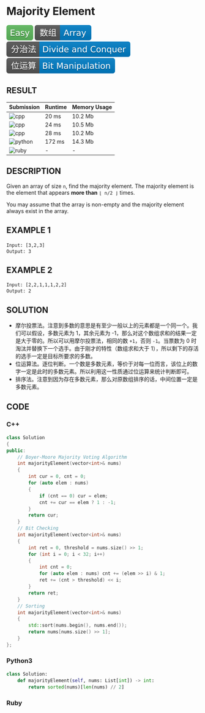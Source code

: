 # Majority Element

![Easy](../../materials/-Easy-5cb85c.svg) ![Array](../../materials/数组-Array-007ec6.svg) ![Divide_and_Conquer](../../materials/分治法-Divide_and_Conquer-007ec6.svg) ![Bit_Manipulation](../../materials/位运算-Bit_Manipulation-007ec6.svg)

## RESULT

| Submission                                                            | Runtime | Memory Usage |
| --------------------------------------------------------------------- | ------- | ------------ |
| ![cpp](https://img.shields.io/badge/leetcode169--bmv-cpp-f34b7d.svg)  | 20 ms   | 10.2 Mb      |
| ![cpp](https://img.shields.io/badge/leetcode169--bit-cpp-f34b7d.svg)  | 24 ms   | 10.5 Mb      |
| ![cpp](https://img.shields.io/badge/leetcode169--sort-cpp-f34b7d.svg) | 28 ms   | 10.2 Mb      |
| ![python](https://img.shields.io/badge/leetcode169-py-3572A5.svg)     | 172 ms  | 14.3 Mb      |
| ![ruby](https://img.shields.io/badge/leetcode169-rb-701516.svg)       | -       | -            |

## DESCRIPTION

Given an array of size `n`, find the majority element. The majority element is the element that appears **more than** `⌊ n/2 ⌋` times.

You may assume that the array is non-empty and the majority element always exist in the array.

## EXAMPLE 1

```plain
Input: [3,2,3]
Output: 3
```

## EXAMPLE 2

```plain
Input: [2,2,1,1,1,2,2]
Output: 2
```

## SOLUTION

* 摩尔投票法。注意到多数的意思是有至少一般以上的元素都是一个同一个。我们可以假设，多数元素为 1，其余元素为 -1，那么对这个数组求和的结果一定是大于零的。所以可以用摩尔投票法，相同的数 `+1`，否则 `-1`。当票数为 0 时淘汰并替换下一个选手。由于刚才的特性（数组求和大于 1），所以剩下的存活的选手一定是目标所要求的多数。
* 位运算法。逐位判断。一个数是多数元素，等价于对每一位而言，该位上的数字一定是此时的多数元素。所以利用这一性质通过位运算来统计判断即可。
* 排序法。注意到因为存在多数元素，那么对原数组排序的话，中间位置一定是多数元素。

## CODE

### C++

```cpp
class Solution
{
public:
    // Boyer-Moore Majority Voting Algorithm
    int majorityElement(vector<int>& nums)
    {
        int cur = 0, cnt = 0;
        for (auto elem : nums)
        {
            if (cnt == 0) cur = elem;
            cnt += cur == elem ? 1 : -1;
        }
        return cur;
    }
    // Bit Checking
    int majorityElement(vector<int>& nums)
    {
        int ret = 0, threshold = nums.size() >> 1;
        for (int i = 0; i < 32; i++)
        {
            int cnt = 0;
            for (auto elem : nums) cnt += (elem >> i) & 1;
            ret += (cnt > threshold) << i;
        }
        return ret;
    }
    // Sorting
    int majorityElement(vector<int>& nums)
    {
        std::sort(nums.begin(), nums.end());
        return nums[nums.size() >> 1];
    }
};
```

### Python3

```python
class Solution:
    def majorityElement(self, nums: List[int]) -> int:
        return sorted(nums)[len(nums) // 2]
```

### Ruby

